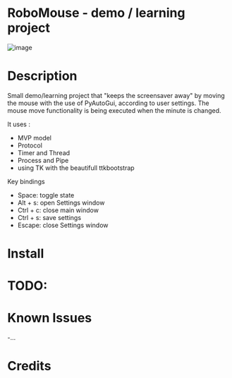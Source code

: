 # RoboMouse - demo / learning project 
![image](https://github.com/WerewolfC/RoboMouse/assets/136624525/d09e1995-c818-4d45-a3c9-b2e4882e23c0)

# Description
Small demo/learning project that "keeps the screensaver away" by moving the mouse with the use of PyAutoGui, according to user settings.
The mouse move functionality is being executed when the minute is changed.

It uses :
- MVP model
- Protocol
- Timer and Thread
- Process and Pipe
- using TK with the beautifull ttkbootstrap

Key bindings
- Space: toggle state
- Alt + s: open Settings window
- Ctrl + c: close main window
- Ctrl + s: save settings
- Escape: close Settings window
  
# Install

# TODO:

# Known Issues
-...

# Credits
